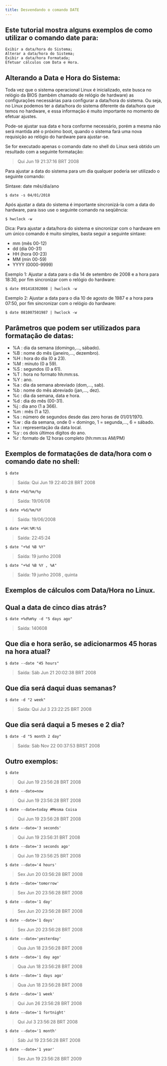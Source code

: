 ```yaml
---
title: Desvendando o comando DATE
---
```


## Este tutorial mostra alguns exemplos de como utilizar o comando date para:

    Exibir a data/hora do Sistema;
    Alterar a data/hora do Sistema;
    Exibir a data/hora Formatada;
    Efetuar cálculos com Data e Hora. 

## Alterando a Data e Hora do Sistema: ##

Toda vez que o sistema operacional Linux é inicializado, este busca no relógio da BIOS
(também chamado de relógio de hardware) as configurações necessárias para configurar a
data/hora do sistema. Ou seja, no Linux podemos ter a data/hora do sistema diferente da data/hora
que temos no hardware, e essa informação é muito importante no momento de efetuar ajustes.

Pode-se ajustar sua data e hora conforme necessário, porém a mesma não será mantida até
o próximo boot, quando o sistema fará uma nova requisição ao relógio do hardware para ajustar-se.

Se for executado apenas o comando date no shell do Linux será obtido um
resultado com a seguinte formatação:

> Qui Jun 19 21:37:16 BRT 2008

Para ajustar a data do sistema para um dia qualquer
poderia ser utilizado o seguinte comando:

Sintaxe: date mês/dia/ano

    $ date -s 04/01/2018

Após ajustar a data do sistema é importante sincronizá-la com a data do hardware,
para isso use o seguinte comando na seqüência:

    $ hwclock -w

Dica: Para ajustar a data/hora do sistema e sincronizar com o hardware em um 
único comando é muito simples, basta seguir a seguinte sintaxe:

- mm (mês 00-12)
- dd (dia 00-31)
- HH (hora 00-23)
- MM (min 00-59)
- YYYY (0000-9999)

Exemplo 1: Ajustar a data para o dia 14 de setembro de 2008 e a hora para 18:30, 
por fim sincronizar com o relógio do hardware:

    $ date 091418302008 | hwclock -w

Exemplo 2: Ajustar a data para o dia 10 de agosto de 1987 e a hora para 07:50,
por fim sincronizar com o relógio do hardware:

    $ date 081007501987 | hwclock -w

## Parâmetros que podem ser utilizados para formatação de datas:

- %A : dia da semana (domingo,..., sábado).
- %B : nome do mês (janeiro,..., dezembro).
- %H : hora do dia (0 a 23).
- %M : minuto (0 a 59).
- %S : segundos (0 a 61).
- %T : hora no formato hh:mm:ss.
- %Y : ano.
- %a : dia da semana abreviado (dom,..., sab).
- %b : nome do mês abreviado (jan,..., dez).
- %c : dia da semana, data e hora.
- %d : dia do mês (00-31).
- %j : dia ano (1 a 366).
- %m : mês (1 a 12).
- %s : número de segundos desde das zero horas de 01/01/1970.
- %w : dia da semana, onde 0 = domingo, 1 = segunda,..., 6 = sábado.
- %x : representação da data local.
- %y : os dois últimos dígitos do ano.
- %r : formato de 12 horas completo (hh:mm:ss AM/PM) 

## Exemplos de formatações de data/hora com o comando date no shell:

    $ date
> Saída: Qui Jun 19 22:40:28 BRT 2008

    $ date +%d/%m/%y
> Saída: 19/06/08

    $ date +%d/%m/%Y
> Saída: 19/06/2008

    $ date +%H:%M:%S
> Saída: 22:45:24

    $ date "+%d %B %Y"
> Saída: 19 junho 2008

    $ date "+%d %B %Y , %A"
> Saída: 19 junho 2008 , quinta


## Exemplos de cálculos com Data/Hora no Linux.

## Qual a data de cinco dias atrás?

    $ date +%d%m%y -d "5 days ago"
> Saída: 140608

## Que dia e hora serão, se adicionarmos 45 horas na hora atual?

    $ date --date "45 hours"
> Saída: Sáb Jun 21 20:02:38 BRT 2008

## Que dia será daqui duas semanas?

    $ date -d "2 week"
> Saída: Qui Jul 3 23:22:25 BRT 2008

## Que dia será daqui a 5 meses e 2 dia?

    $ date -d "5 month 2 day"
> Saída: Sáb Nov 22 00:37:53 BRST 2008

## Outro exemplos:

    $ date
> Qui Jun 19 23:56:28 BRT 2008

    $ date --date=now
> Qui Jun 19 23:56:28 BRT 2008

    $ date --date=today #Mesma Coisa
> Qui Jun 19 23:56:28 BRT 2008

    $ date --date='3 seconds'
> Qui Jun 19 23:56:31 BRT 2008

    $ date --date='3 seconds ago'
> Qui Jun 19 23:56:25 BRT 2008

    $ date --date='4 hours'
> Sex Jun 20 03:56:28 BRT 2008

    $ date --date='tomorrow'
> Sex Jun 20 23:56:28 BRT 2008

    $ date --date='1 day'
> Sex Jun 20 23:56:28 BRT 2008

    $ date --date='1 days'
> Sex Jun 20 23:56:28 BRT 2008

    $ date --date='yesterday'
> Qua Jun 18 23:56:28 BRT 2008

    $ date --date='1 day ago'
> Qua Jun 18 23:56:28 BRT 2008

    $ date --date='1 days ago'
> Qua Jun 18 23:56:28 BRT 2008

    $ date --date='1 week'
> Qui Jun 26 23:56:28 BRT 2008

    $ date --date='1 fortnight'
> Qui Jul 3 23:56:28 BRT 2008

    $ date --date='1 month'
> Sáb Jul 19 23:56:28 BRT 2008

    $ date --date='1 year'
> Sex Jun 19 23:56:28 BRT 2009